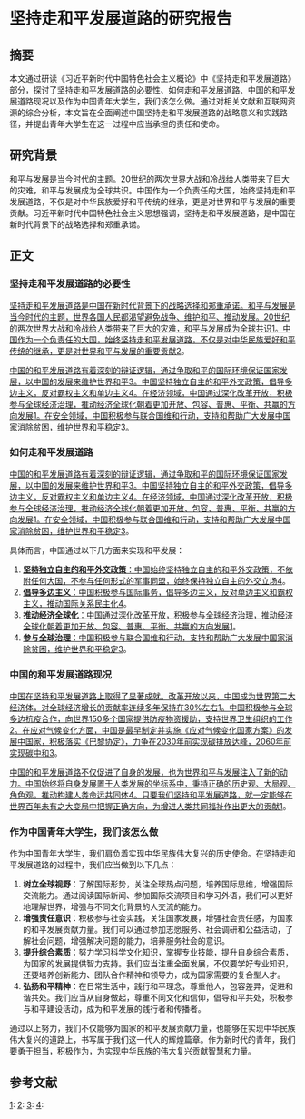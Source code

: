 # 坚持走和平发展道路的研究报告

## 摘要

本文通过研读《习近平新时代中国特色社会主义概论》中《坚持走和平发展道路》部分，探讨了坚持走和平发展道路的必要性、如何走和平发展道路、中国的和平发展道路现况以及作为中国青年大学生，我们该怎么做。通过对相关文献和互联网资源的综合分析，本文旨在全面阐述中国坚持走和平发展道路的战略意义和实践路径，并提出青年大学生在这一过程中应当承担的责任和使命。

## 研究背景

和平与发展是当今时代的主题。20世纪的两次世界大战和冷战给人类带来了巨大的灾难，和平与发展成为全球共识。中国作为一个负责任的大国，始终坚持走和平发展道路，不仅是对中华民族爱好和平传统的继承，更是对世界和平与发展的重要贡献。习近平新时代中国特色社会主义思想强调，坚持走和平发展道路，是中国在新时代背景下的战略选择和郑重承诺。

## 正文

### 坚持走和平发展道路的必要性

[坚持走和平发展道路是中国在新时代背景下的战略选择和郑重承诺。和平与发展是当今时代的主题，世界各国人民都渴望避免战争、维护和平、推动发展。20世纪的两次世界大战和冷战给人类带来了巨大的灾难，和平与发展成为全球共识](http://opinion.people.com.cn/n1/2021/0507/c1003-32096228.html)[1](http://opinion.people.com.cn/n1/2021/0507/c1003-32096228.html)[。中国作为一个负责任的大国，始终坚持走和平发展道路，不仅是对中华民族爱好和平传统的继承，更是对世界和平与发展的重要贡献](http://www.news.cn/politics/leaders/20240628/54e4c70a222d434fba989c0996fe8fee/c.html)[2](http://www.news.cn/politics/leaders/20240628/54e4c70a222d434fba989c0996fe8fee/c.html)。

[中国的和平发展道路有着深刻的辩证逻辑，通过争取和平的国际环境保证国家发展，以中国的发展来维护世界和平](http://www.mod.gov.cn/gfbw/jmsd/4858002.html)[3](http://www.mod.gov.cn/gfbw/jmsd/4858002.html)[。中国坚持独立自主的和平外交政策，倡导多边主义，反对霸权主义和单边主义](https://www.gov.cn/zhuanti/2017-10/18/content_5232664.htm)[4](https://www.gov.cn/zhuanti/2017-10/18/content_5232664.htm)[。在经济领域，中国通过深化改革开放，积极参与全球经济治理，推动经济全球化朝着更加开放、包容、普惠、平衡、共赢的方向发展](http://opinion.people.com.cn/n1/2021/0507/c1003-32096228.html)[1](http://opinion.people.com.cn/n1/2021/0507/c1003-32096228.html)[。在安全领域，中国积极参与联合国维和行动，支持和帮助广大发展中国家消除贫困，维护世界和平稳定](http://opinion.people.com.cn/n1/2021/0507/c1003-32096228.html)[3](http://www.mod.gov.cn/gfbw/jmsd/4858002.html)。

### 如何走和平发展道路

[中国的和平发展道路有着深刻的辩证逻辑，通过争取和平的国际环境保证国家发展，以中国的发展来维护世界和平](http://opinion.people.com.cn/n1/2021/0507/c1003-32096228.html)[3](http://www.mod.gov.cn/gfbw/jmsd/4858002.html)[。中国坚持独立自主的和平外交政策，倡导多边主义，反对霸权主义和单边主义](https://www.gov.cn/zhuanti/2017-10/18/content_5232664.htm)[4](https://www.gov.cn/zhuanti/2017-10/18/content_5232664.htm)[。在经济领域，中国通过深化改革开放，积极参与全球经济治理，推动经济全球化朝着更加开放、包容、普惠、平衡、共赢的方向发展](http://opinion.people.com.cn/n1/2021/0507/c1003-32096228.html)[1](http://opinion.people.com.cn/n1/2021/0507/c1003-32096228.html)[。在安全领域，中国积极参与联合国维和行动，支持和帮助广大发展中国家消除贫困，维护世界和平稳定](http://opinion.people.com.cn/n1/2021/0507/c1003-32096228.html)[3](http://www.mod.gov.cn/gfbw/jmsd/4858002.html)。

具体而言，中国通过以下几方面来实现和平发展：

1. [**坚持独立自主的和平外交政策**：中国始终坚持独立自主的和平外交政策，不依附任何大国，不参与任何形式的军事同盟，始终保持独立自主的外交立场](https://www.gov.cn/zhuanti/2017-10/18/content_5232664.htm)[4](https://www.gov.cn/zhuanti/2017-10/18/content_5232664.htm)。
2. [**倡导多边主义**：中国积极参与国际事务，倡导多边主义，反对单边主义和霸权主义，推动国际关系民主化](https://www.gov.cn/zhuanti/2017-10/18/content_5232664.htm)[4](https://www.gov.cn/zhuanti/2017-10/18/content_5232664.htm)。
3. [**推动经济全球化**：中国通过深化改革开放，积极参与全球经济治理，推动经济全球化朝着更加开放、包容、普惠、平衡、共赢的方向发展](http://opinion.people.com.cn/n1/2021/0507/c1003-32096228.html)[1](http://opinion.people.com.cn/n1/2021/0507/c1003-32096228.html)。
4. [**参与全球治理**：中国积极参与联合国维和行动，支持和帮助广大发展中国家消除贫困，维护世界和平稳定](http://opinion.people.com.cn/n1/2021/0507/c1003-32096228.html)[3](http://www.mod.gov.cn/gfbw/jmsd/4858002.html)。

### 中国的和平发展道路现况

[中国在坚持和平发展道路上取得了显著成就。改革开放以来，中国成为世界第二大经济体，对全球经济增长的贡献率连续多年保持在30%左右](http://opinion.people.com.cn/n1/2021/0507/c1003-32096228.html)[1](http://opinion.people.com.cn/n1/2021/0507/c1003-32096228.html)[。中国积极参与全球多边抗疫合作，向世界150多个国家提供防疫物资援助，支持世界卫生组织的工作](http://opinion.people.com.cn/n1/2021/0507/c1003-32096228.html)[2](http://www.news.cn/politics/leaders/20240628/54e4c70a222d434fba989c0996fe8fee/c.html)[。在应对气候变化方面，中国是最早制定并实施《应对气候变化国家方案》的发展中国家，积极落实《巴黎协定》，力争在2030年前实现碳排放达峰，2060年前实现碳中和](http://opinion.people.com.cn/n1/2021/0507/c1003-32096228.html)[3](http://www.mod.gov.cn/gfbw/jmsd/4858002.html)。

[中国的和平发展道路不仅促进了自身的发展，也为世界和平与发展注入了新的动力。中国始终将自身发展置于人类发展的坐标系中，秉持正确的历史观、大局观、角色观，推动构建人类命运共同体](http://opinion.people.com.cn/n1/2021/0507/c1003-32096228.html)[4](https://www.gov.cn/zhuanti/2017-10/18/content_5232664.htm)[。只要我们坚持和平发展道路，就一定能够在世界百年未有之大变局中把握正确方向，为增进人类共同福祉作出更大的贡献](http://opinion.people.com.cn/n1/2021/0507/c1003-32096228.html)[1](http://opinion.people.com.cn/n1/2021/0507/c1003-32096228.html)。

### 作为中国青年大学生，我们该怎么做

作为中国青年大学生，我们肩负着实现中华民族伟大复兴的历史使命。在坚持走和平发展道路的过程中，我们应当做到以下几点：

1. **树立全球视野**：了解国际形势，关注全球热点问题，培养国际思维，增强国际交流能力。通过阅读国际新闻、参加国际交流项目和学习外语，我们可以更好地理解世界，增强与不同文化背景的人交流的能力。
2. **增强责任意识**：积极参与社会实践，关注国家发展，增强社会责任感，为国家的和平发展贡献力量。我们可以通过参加志愿服务、社会调研和公益活动，了解社会问题，增强解决问题的能力，培养服务社会的意识。
3. **提升综合素质**：努力学习科学文化知识，掌握专业技能，提升自身综合素质，为国家的发展提供智力支持。我们应当注重全面发展，不仅要学好专业知识，还要培养创新能力、团队合作精神和领导力，成为国家需要的复合型人才。
4. **弘扬和平精神**：在日常生活中，践行和平理念，尊重他人，包容差异，促进和谐共处。我们应当从自身做起，尊重不同文化和信仰，倡导和平共处，积极参与和平建设活动，成为和平发展的践行者和传播者。

通过以上努力，我们不仅能够为国家的和平发展贡献力量，也能够在实现中华民族伟大复兴的道路上，书写属于我们这一代人的辉煌篇章。作为新时代的青年，我们要勇于担当，积极作为，为实现中华民族的伟大复兴贡献智慧和力量。

## 参考文献

[](http://opinion.people.com.cn/n1/2021/0507/c1003-32096228.html)[1](http://opinion.people.com.cn/n1/2021/0507/c1003-32096228.html): [](http://opinion.people.com.cn/n1/2021/0507/c1003-32096228.html)[2](http://www.news.cn/politics/leaders/20240628/54e4c70a222d434fba989c0996fe8fee/c.html): [](http://opinion.people.com.cn/n1/2021/0507/c1003-32096228.html)[3](http://www.mod.gov.cn/gfbw/jmsd/4858002.html): [](http://opinion.people.com.cn/n1/2021/0507/c1003-32096228.html)[4](https://www.gov.cn/zhuanti/2017-10/18/content_5232664.htm):